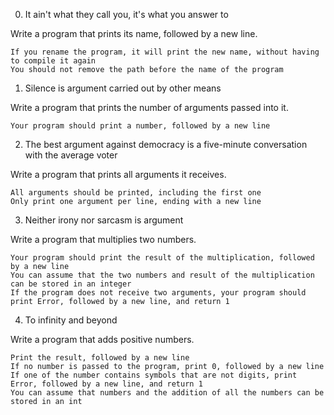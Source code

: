 
0. It ain't what they call you, it's what you answer to 

Write a program that prints its name, followed by a new line.

    If you rename the program, it will print the new name, without having to compile it again
    You should not remove the path before the name of the program

1. Silence is argument carried out by other means 

Write a program that prints the number of arguments passed into it.

    Your program should print a number, followed by a new line

2. The best argument against democracy is a five-minute conversation with the average voter 

Write a program that prints all arguments it receives.

    All arguments should be printed, including the first one
    Only print one argument per line, ending with a new line
3. Neither irony nor sarcasm is argument 

Write a program that multiplies two numbers.

    Your program should print the result of the multiplication, followed by a new line
    You can assume that the two numbers and result of the multiplication can be stored in an integer
    If the program does not receive two arguments, your program should print Error, followed by a new line, and return 1

4. To infinity and beyond 

Write a program that adds positive numbers.

    Print the result, followed by a new line
    If no number is passed to the program, print 0, followed by a new line
    If one of the number contains symbols that are not digits, print Error, followed by a new line, and return 1
    You can assume that numbers and the addition of all the numbers can be stored in an int


